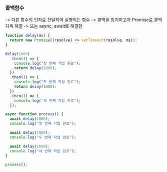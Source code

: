 ### 콜백함수
-> 다른 함수의 인자로 전달되어 실행되는 함수
-> 콜백을 방지하고자 Promise로 콜백 지옥 해결
-> 또는 async, await로 해결함

```js
function delay(ms) {
  return new Promise((resolve) => setTimeout(resolve, ms));
}

delay(1000)
  .then(() => {
    console.log("첫 번째 작업 완료");
    return delay(1000);
  })
  .then(() => {
    console.log("두 번째 작업 완료");
    return delay(1000);
  })
  .then(() => {
    console.log("세 번째 작업 완료");
  });
```

```js
async function process() {
  await delay(1000);
  console.log("첫 번째 작업 완료");

  await delay(1000);
  console.log("두 번째 작업 완료");

  await delay(1000);
  console.log("세 번째 작업 완료");
}

process();
```